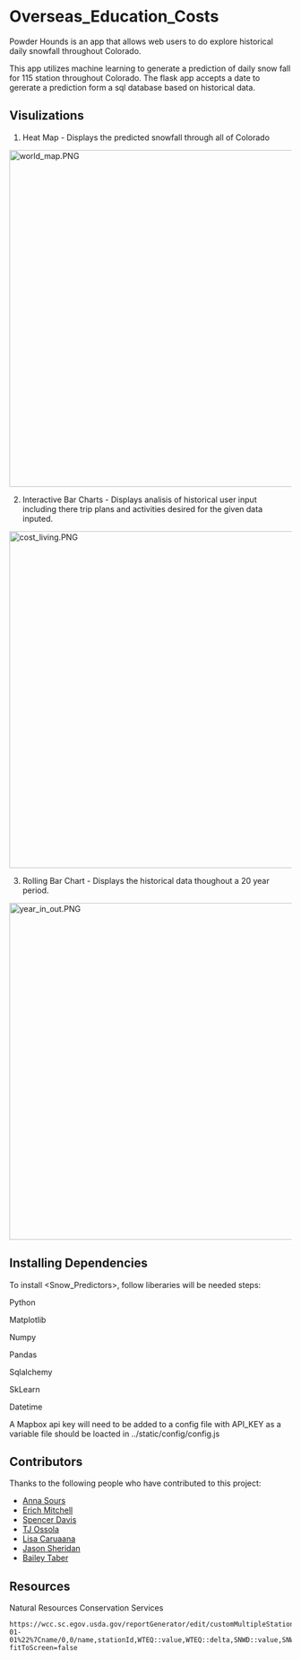 # Overseas_Education_Costs


Powder Hounds is an app that allows web users to do explore historical daily snowfall throughout Colorado.

This app utilizes machine learning to generate a prediction of daily snow fall for 115 station throughout Colorado. The flask app accepts a date to gererate a prediction form a sql database based on historical data.


## Visulizations

1. Heat Map - Displays the predicted snowfall through all of Colorado

<image src='static\images\world_map.PNG' alt='world_map.PNG' style='hight:500px; width: 600px;'/>

2. Interactive Bar Charts - Displays analisis of historical user input including there trip plans and activities desired for the given data inputed.

<image src='static\images\bar_charts.PNG' alt='cost_living.PNG' style='hight:450px; width: 600px;'/>

3. Rolling Bar Chart - Displays the historical data thoughout a 20 year period. 

<image src='static\images\rolling_bar.PNG' alt='year_in_out.PNG' style='hight:400px; width: 600px;'/>



## Installing Dependencies

To install <Snow_Predictors>, follow liberaries will be needed steps:


Python

Matplotlib

Numpy

Pandas

Sqlalchemy

SkLearn

Datetime


A Mapbox api key will need to be added to a config file with API_KEY as a variable file should be loacted in ../static/config/config.js


## Contributors

Thanks to the following people who have contributed to this project:


* [Anna Sours](https://github.com/acsours)
* [Erich Mitchell](https://github.com/Mitchemoto)
* [Spencer Davis](https://github.com/SMDavis19)
* [TJ Ossola](https://github.com/MtSopris)
* [Lisa Caruaana](https://github.com/LisaCaruana)
* [Jason Sheridan](https://https://github.com/jxs5077)
* [Bailey Taber](https://https://https://github.com/bgtaber)



## Resources

Natural Resources Conservation Services

```
https://wcc.sc.egov.usda.gov/reportGenerator/edit/customMultipleStationReport/daily/start_of_period/state=%22CO%22%20AND%20network=%22SNTLT%22,%22SNTL%22%20AND%20element=%22SNWD%22%20AND%20outServiceDate=%222100-01-01%22%7Cname/0,0/name,stationId,WTEQ::value,WTEQ::delta,SNWD::value,SNWD::delta?fitToScreen=false
```





